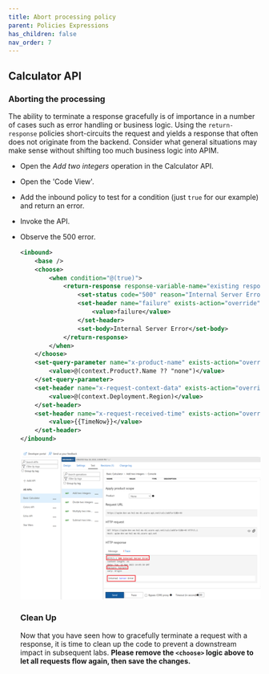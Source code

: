 ```yaml
---
title: Abort processing policy
parent: Policies Expressions
has_children: false
nav_order: 7
---
```



## Calculator API

### Aborting the processing

The ability to terminate a response gracefully is of importance in a number of cases such as error handling or business logic. Using the `return-response` policies short-circuits the request and yields a response that often does not originate from the backend. Consider what general situations may make sense without shifting too much business logic into APIM.

- Open the *Add two integers* operation in the Calculator API.
- Open the 'Code View'.
- Add the inbound policy to test for a condition (just `true` for our example) and return an error.
- Invoke the API. 
- Observe the 500 error.

  ```xml
  <inbound>
      <base />
      <choose>
          <when condition="@(true)">
              <return-response response-variable-name="existing response variable">
                  <set-status code="500" reason="Internal Server Error" />
                  <set-header name="failure" exists-action="override">
                      <value>failure</value>
                  </set-header>
                  <set-body>Internal Server Error</set-body>
              </return-response>
          </when>
      </choose>
      <set-query-parameter name="x-product-name" exists-action="override">
          <value>@(context.Product?.Name ?? "none")</value>
      </set-query-parameter>
      <set-header name="x-request-context-data" exists-action="override">
          <value>@(context.Deployment.Region)</value>
      </set-header>
      <set-header name="x-request-received-time" exists-action="override">
          <value>{{TimeNow}}</value>
      </set-header>
  </inbound>
  ```

  ![APIM Policy Abort Response](../../assets/images/apim-policy-abort-response.png)

  ### Clean Up

  Now that you have seen how to gracefully terminate a request with a response, it is time to clean up the code to prevent a downstream impact in subsequent labs. **Please remove the `<choose>` logic above to let all requests flow again, then save the changes.**